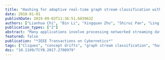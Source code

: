 ```yaml
---
title: "Hashing for adaptive real-time graph stream classification with concept drifts"
date: 2018-01-01
publishDate: 2019-09-03T11:36:51.683963Z
authors: ["Lianhua Chi", "Bin Li", "Xingquan Zhu", "Shirui Pan", "Ling Chen"]
publication_types: ["2"]
abstract: "Many applications involve processing networked streaming data in a timely manner. Graph stream classification aims to learn a classification model from a stream of graphs with only one-pass of data, requiring real-time processing in training and prediction. This is a nontrivial task, as many existing methods require multipass of the graph stream to extract subgraph structures as features for graph classification which does not simultaneously satisfy 'one-pass' and 'real-time' requirements. In this paper, we propose an adaptive real-time graph stream classification method to address this challenge. We partition the unbounded graph stream data into consecutive graph chunks, each consisting of a fixed number of graphs and delivering a corresponding chunk-level classifier. We employ a random hashing function to compress the original node set of graphs in each chunk for fast feature detection when training chunk-level classifiers. Furthermore, a differential hashing strategy is applied to map unlimited increasing features (i.e., cliques) into a fixed-size feature space which is then used as a feature vector for stochastic learning. Finally, the chunk-level classifiers are weighted in an ensemble learning model for graph classification. The proposed method substantially speeds up the graph feature extraction and avoids unbounded graph feature growth. Moreover, it effectively offsets concept drifts in graph stream classification. Experiments on real-world and synthetic graph streams demonstrate that our method significantly outperforms existing methods in both classification accuracy and learning efficiency."
featured: false
publication: "*IEEE Transactions on Cybernetics*"
tags: ["Cliques", "concept drifts", "graph stream classification", "hashing"]
doi: "10.1109/TCYB.2017.2708979"
---
```


